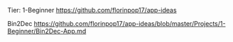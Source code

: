 Tier: 1-Beginner
https://github.com/florinpop17/app-ideas

Bin2Dec
https://github.com/florinpop17/app-ideas/blob/master/Projects/1-Beginner/Bin2Dec-App.md

